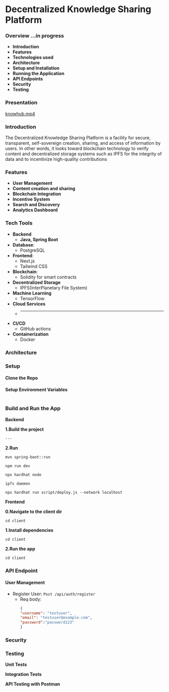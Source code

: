 # Decentralized Knowledge Sharing Platform

### Overview    ...in progress

- **Introduction**
- **Features**
- **Technologies used**
- **Architecture**
- **Setup and Installation**
- **Running the Application**
- **API Endpoints**
- **Security**
- **Testing**

### Presentation

[knowhub.mp4](..%2F..%2FDownloads%2Fknowhub.mp4)


### Introduction
The Decentralized Knowledge Sharing Platform is a facility for secure, transparent, self-sovereign creation, sharing, and access of information by users. In other words, it looks toward blockchain technology to verify content and decentralized storage systems such as IPFS for the integrity of data and to incentivize high-quality contributions

### Features

- **User Management**
- **Content creation and sharing**
- **Blockchain Integration**
- **Incentive System**
- **Search and Discovery**
- **Analytics Dashboard**

### Tech Tools

- **Backend** 
  - **Java, Spring Boot**
- **Database**: 
  - PostgreSQL
- **Frontend**: 
  - Next.js
  - Tailwind CSS
- **Blockchain**: 
  - Solidity for smart contracts
- **Decentralized Storage**
  - IPFS(InterPlanetary File System)
- **Machine Learning**
  - TensorFlow
- **Cloud Services**
  - ****
- **CI/CD**
  - GitHub actions
- **Containerization**
  - Docker

### Architecture

### Setup

#### Clone the Repo

#### Setup Environment Variables

```yaml

```

### Build and Run the App
**Backend**

**1.Build the project**
```agsl
---
```

**2.Run**
```agsl
mvn spring-boot::run
```

```agsl
npm run dev
```

```agsl
npx hardhat node
```

```agsl
ipfs daemon
```
```agsl
npx hardhat run script/deploy.js --network localhost
```


**Frontend**

**0.Navigate to the client dir**
```agsl
cd client
```
**1.Install dependencies**
```agsl
cd client
```
**2.Run the app**
```agsl
cd client
```

### API Endpoint
#### User Management 

- Register User: `Post /api/auth/register`
  - Req body:
    ```json
    {
    "username": "testuser",
    "email": "testuser@example.com",
    "password":"password123"
    }
    ```
    

### Security

### Testing

**Unit Tests**

**Integration Tests**

**API Testing with Postman**



